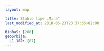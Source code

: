 ```yaml
---
layout: map

title: Stablo lipe „Mira“
last_modified_at: 2018-05-23T23:37:55+02:00

BioRaS: [268]
geoSrbija:
  L1_182: [87]
---
```


